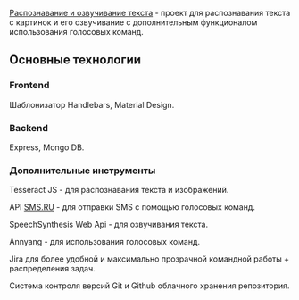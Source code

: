 [Распознавание и озвучивание текста](https://babushka.herokuapp.com/) - проект для распознавания текста с картинок и его озвучивание с дополнительным функционалом использования голосовых команд.

## Основные технологии

### Frontend

Шаблонизатор Handlebars, Material Design.

### Backend

Express, Mongo DB.

### Дополнительные инструменты

Tesseract JS - для распознавания текста и изображений.

API [SMS.RU](http://sms.RU) - для отправки SMS с помощью голосовых команд.

SpeechSynthesis Web Api - для озвучивания текста.

Annyang - для использования голосовых команд.

Jira для более удобной и максимально прозрачной командной работы + распределения задач.

Система контроля версий Git и Github облачного хранения репозитория.
